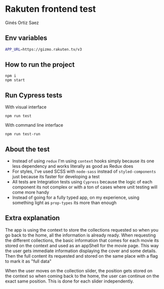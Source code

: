 # Rakuten frontend test

Ginés Ortiz Saez

## Env variables

```bash
APP_URL=https://gizmo.rakuten.tv/v3
```

## How to run the project

```
npm i
npm start
```

## Run Cypress tests

With visual interface

```
npm run test
```

With command line interface

```
npm run test-run
```

## About the test

- Instead of using `redux` I'm using `context` hooks simply because its one less dependency and works literally as good
  as Redux does
- For styles, I've used SCSS with `node-sass` instead of `styled-components` just because its faster for developing a
  test
- All tests are Integration tests using `Cypress` because the logic of each component its not complex or with a ton of
  cases where unit testing will come more handy
- Instead of going for a fully typed app, on my experience, using something light as `prop-types` its more than enough

## Extra explanation

The app is using the context to store the collections requested so when you go back to the home, all the information is
already ready.
When requesting the different collections, the basic information that comes for each movie its stored on the
context and used as an appShell for the movie page. This way the user gets immediate information displaying the cover
and some details. Then the full content its requested and stored on the same place with a flag to mark it as "full data"

When the user moves on the collection slider, the position gets stored on the context so when coming back to the home,
the user can continue on the exact same position. This is done for each slider independently.
